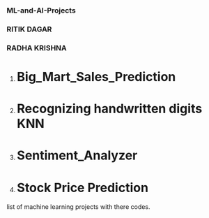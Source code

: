### ML-and-AI-Projects
### RITIK DAGAR
### RADHA KRISHNA

1. # Big_Mart_Sales_Prediction
2. # Recognizing handwritten digits KNN 
3. # Sentiment_Analyzer
4. # Stock Price Prediction

list of machine learning projects with there codes.
